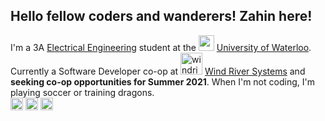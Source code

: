 ## Hello fellow coders and wanderers! Zahin here!
I'm a 3A [Electrical Engineering](https://i.kym-cdn.com/photos/images/original/001/890/988/b2f.jpg) student at the <img src="https://upload.wikimedia.org/wikipedia/en/6/6e/University_of_Waterloo_seal.svg" alt="waterloologo" width="25"/> [University of Waterloo](https://i.redd.it/tdl8a93guj201.jpg). Currently a Software Developer co-op at <img src="https://www.windriver.com/resources/images/wr-logo-red-footer-2018.png" alt="windriverlogo" width="35"/> [Wind River Systems](https://www.windriver.com) and **seeking co-op opportunities for Summer 2021**. When I'm not coding, I'm playing soccer or training dragons.  
<a href = "mailto:zm2zaman@uwaterloo.ca"><img src="https://icons.iconarchive.com/icons/graphicloads/100-flat-2/256/email-icon.png" alt="emaillogo" width="20"/></a> <a href = "https://www.linkedin.com/in/zahin-zaman"><img src="https://cdn4.iconfinder.com/data/icons/social-messaging-ui-color-shapes-2-free/128/social-linkedin-circle-512.png" alt="linkedinlogo" width="20"/></a> <a href = "https://devpost.com/alvii147"><img src="https://iconape.com/wp-content/files/bo/348599/png/devpost-logo.png" alt="ldevpostlogo" width="20"/></a>
